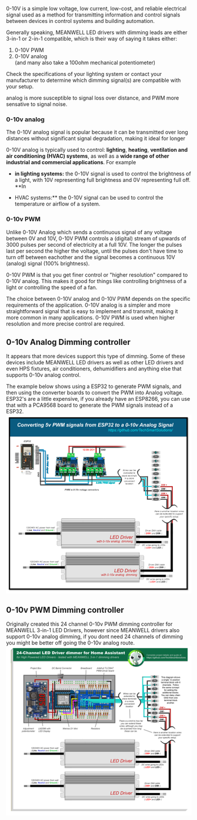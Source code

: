 0-10V is a simple low voltage, low current, low-cost, and reliable electrical signal used as a method for transmitting information and control signals between devices in control systems and building automation. 

Generally speaking, MEANWELL LED drivers with dimming leads are either 3-in-1 or 2-in-1 compatible, which is their way of saying it takes either:  
  1) 0-10V PWM  
  2) 0-10V analog  
  (and many also take a 100ohm mechanical potentiometer)  

Check the specifications of your lighting system or contact your manufacturer to determine which dimming signal(s) are compatible with your setup.

analog is more susceptible to signal loss over distance, and PWM more sensative to signal noise.

### 0-10v analog
The 0-10V analog signal is popular because it can be transmitted over long distances without significant signal degradation, making it ideal for longer

0-10V analog is typically used to control: **lighting**, **heating**, **ventilation and air conditioning (HVAC) systems**, as well as a **wide range of other industrial and commercial applications**. For example

 - **in lighting systems:** the 0-10V signal is used to control the brightness of a light, with 10V representing full brightness and 0V representing full off. **In

 - HVAC systems:** the 0-10V signal can be used to control the temperature or airflow of a system.

### 0-10v PWM
Unlike 0-10V Analog which sends a continuous signal of any voltage between 0V and 10V, 0-10V PWM controls a (digital) stream of upwards of 3000 pulses per second of  electricity at a full 10V.  The longer the pulses last per second the higher the voltage, until the pulses don't have time to turn off between eachother and the signal becomes a continuous 10V (analog) signal (100% brightness).

0-10V PWM is that you get finer control or "higher resolution" compared to 0-10V analog.  This makes it good for things like controlling brightness of a light or controlling the speed of a fan.

The choice between 0-10V analog and 0-10V PWM depends on the specific requirements of the application. 0-10V analog is a simpler and more straightforward signal that is easy to implement and transmit, making it more common in many applications. 0-10V PWM is used when higher resolution and more precise control are required.

## 0-10v Analog Dimming controller
It appears that more devices support this type of dimming.  Some of these devices include MEANWELL LED drivers as well as other LED drivers and even HPS fixtures, air conditioners, dehumidifiers and anything else that supports 0-10v analog control.  

The example below shows using a ESP32 to generate PWM signals, and then using the converter boards to convert the PWM into Analog voltage.   ESP32's are a little expensive, if you already have an ESP8266, you can use that with a PCA9568 board to generate the PWM signals instead of a ESP32.
<img src="/images/Converting-5v-PWM-signals-from-ESP32-to-a-0-10v-Analog.png">

## 0-10v PWM Dimming controller
Originally created this 24 channel 0-10v PWM dimming controller for MEANWELL 3-in-1 LED Drivers, however since MEANWELL drivers also support 0-10v analog dimming, if you dont need 24 channels of dimming you might be better off going the 0-10v analog route.  
<img src="/images/24-Channel-TLC5947-based-LED-Driver-dimmer-for-Home-Assistant.png">
     

